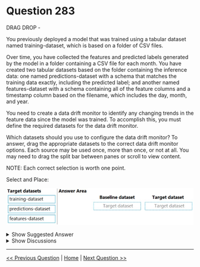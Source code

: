 # Question 283

DRAG DROP -

You previously deployed a model that was trained using a tabular dataset named training-dataset, which is based on a folder of CSV files.

Over time, you have collected the features and predicted labels generated by the model in a folder containing a CSV file for each month. You have created two tabular datasets based on the folder containing the inference data: one named predictions-dataset with a schema that matches the training data exactly, including the predicted label; and another named features-dataset with a schema containing all of the feature columns and a timestamp column based on the filename, which includes the day, month, and year.

You need to create a data drift monitor to identify any changing trends in the feature data since the model was trained. To accomplish this, you must define the required datasets for the data drift monitor.

Which datasets should you use to configure the data drift monitor? To answer, drag the appropriate datasets to the correct data drift monitor options. Each source may be used once, more than once, or not at all. You may need to drag the split bar between panes or scroll to view content.

NOTE: Each correct selection is worth one point.

Select and Place:

![Question Image](../images/q283_q_0030900001.png)

<details>
  <summary>Show Suggested Answer</summary>

<img src="../images/q283_ans_0_image612.png" alt="Answer Image"><br>

</details>

<details>
  <summary>Show Discussions</summary>

<blockquote><p><strong>David_Tadeu</strong> <code>(Fri 07 Apr 2023 10:44)</code> - <em>Upvotes: 18</em></p><p>The answer should be
Box 1. Training dataset
Box 2. Features dataset

because in data drift monitor,
Baseline dataset = &quot;usually the training dataset for a model&quot;.
Target dataset = &quot;... MUST have a timestamp column specified&quot;.</p></blockquote>

<blockquote><p><strong>Arend78</strong> <code>(Sat 16 Dec 2023 14:18)</code> - <em>Upvotes: 2</em></p><p>Indeed, the drift monitor looks at changes (e.g. seasonal) in the inputs, and does not look at the predictions</p></blockquote>
<blockquote><p><strong>A_PL300</strong> <code>(Sat 14 Sep 2024 22:01)</code> - <em>Upvotes: 1</em></p><p>Question like this one on Sept-4, 2022 exam</p></blockquote>
<blockquote><p><strong>bobML</strong> <code>(Tue 10 Sep 2024 10:13)</code> - <em>Upvotes: 1</em></p><p>To configure a data drift monitor, you typically use a baseline dataset and a target dataset for comparison. In this scenario, you want to monitor the changing trends in the feature data since the model was trained. Here&#x27;s how you should configure the data drift monitor:

Baseline Dataset: Training-dataset

The baseline dataset should be the dataset that represents the data at the time when the model was trained. In this case, it&#x27;s the training-dataset since it is the original dataset used for training the model.
Target Dataset: Features-dataset

The target dataset should be the dataset that you want to monitor for data drift, which contains the features and timestamp information. In this case, it&#x27;s the features-dataset because it contains the feature data that you want to compare with the baseline data.
You don&#x27;t need to use the predictions-dataset for configuring the data drift monitor because it contains the predicted labels, which are not relevant for monitoring data drift in the features.</p></blockquote>

<blockquote><p><strong>therealola</strong> <code>(Sun 18 Jun 2023 01:48)</code> - <em>Upvotes: 2</em></p><p>On exam 18-06-22</p></blockquote>
<blockquote><p><strong>striver</strong> <code>(Fri 02 Jun 2023 12:38)</code> - <em>Upvotes: 4</em></p><p>Correct answer is
Box1: Training Dataset
Box2: Features Dataset

Reference: https://docs.microsoft.com/en-us/azure/machine-learning/how-to-monitor-datasets?tabs=python#create-target-dataset</p></blockquote>

<blockquote><p><strong>JTWang</strong> <code>(Sat 22 Apr 2023 10:52)</code> - <em>Upvotes: 2</em></p><p>on exam 04/22/2022</p></blockquote>
<blockquote><p><strong>synapse</strong> <code>(Sun 12 Mar 2023 12:18)</code> - <em>Upvotes: 1</em></p><p>1. baseline: Training dataset 2. Target:  Features data set. Features dataset has a timestamp in it.</p></blockquote>
<blockquote><p><strong>AjoseO</strong> <code>(Fri 03 Mar 2023 06:36)</code> - <em>Upvotes: 3</em></p><p>On 03 March 2022</p></blockquote>
<blockquote><p><strong>AjoseO</strong> <code>(Fri 24 Feb 2023 11:22)</code> - <em>Upvotes: 2</em></p><p>1. Training dataset
2. Predictions dataset -&gt; because this is the only dataset that has a timestamp column</p></blockquote>
<blockquote><p><strong>AjoseO</strong> <code>(Fri 24 Feb 2023 11:23)</code> - <em>Upvotes: 5</em></p><p>Sorry.
2. Features dataset -&gt; because this is the only dataset that has a timestamp column</p></blockquote>
<blockquote><p><strong>ranjsi01</strong> <code>(Fri 20 Jan 2023 00:35)</code> - <em>Upvotes: 1</em></p><p>target dataset should be features dataset. (mandatory timestamp column in target dataset
)</p></blockquote>
<blockquote><p><strong>Tsardoz</strong> <code>(Sun 15 Jan 2023 10:27)</code> - <em>Upvotes: 2</em></p><p>I cant even find any reference to what a feature dataset is ... my vote goes to predictions dataset</p></blockquote>
<blockquote><p><strong>J_AR</strong> <code>(Sun 01 Jan 2023 15:36)</code> - <em>Upvotes: 4</em></p><p>The target dataset should be &quot;predictions dataset&#x27; because this is the only dataset that has a timestamp column.</p></blockquote>
<blockquote><p><strong>Oliverto</strong> <code>(Tue 10 Jan 2023 13:27)</code> - <em>Upvotes: 4</em></p><p>Target dataset should be &quot;feature-dataset&quot;. Because only the feature-dataset contains a timestamp which is mandatory &quot;target_dataset: Required. Dataset to run either adhoc or scheduled DataDrift jobs for. Must be a time series.&quot; (https://docs.microsoft.com/en-us/python/api/azureml-datadrift/azureml.datadrift.datadriftdetector(class)?view=azure-ml-py)</p></blockquote>
<blockquote><p><strong>pancman</strong> <code>(Tue 11 Apr 2023 19:52)</code> - <em>Upvotes: 1</em></p><p>J_AR you didn&#x27;t read the question correctly. The dataset that contains the timestamp is features-dataset. Question states: &quot;another named features-dataset with a schema containing all of the feature columns and a timestamp column&quot;</p></blockquote>

</details>

---

[<< Previous Question](question_282.md) | [Home](../index.md) | [Next Question >>](question_284.md)
